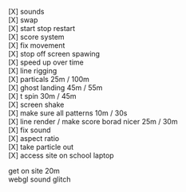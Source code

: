 [X] sounds  
[X] swap  
[X] start stop restart  
[X] score system  
[X] fix movement  
[X] stop off screen spawing  
[X] speed up over time  
[X] line rigging    
[X] particals 25m / 100m  
[X] ghost landing 45m / 55m  
[X] t spin 30m / 45m  
[X] screen shake  
[X] make sure all patterns 10m / 30s   
[X] line render / make score borad nicer 25m / 30m  
[X] fix sound  
[X] aspect ratio  
[X] take particle out  
[X] access site on school laptop  
  
get on site 20m  
webgl sound glitch  